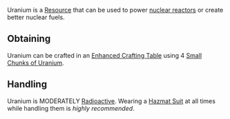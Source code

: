 Uranium is a [Resource](https://github.com/Slimefun/Slimefun4/wiki/Resources) that can be used to power [nuclear reactors](https://github.com/Slimefun/Slimefun4/wiki/Electric-Machines) or create better nuclear fuels.

## Obtaining
Uranium can be crafted in an [Enhanced Crafting Table](https://github.com/Slimefun/Slimefun4/wiki/Enhanced-Crafting-Table) using 4 [Small Chunks of Uranium](https://github.com/Slimefun/Slimefun4/wiki/Small-Chunk-of-Uranium).

## Handling
Uranium is MODERATELY [Radioactive](https://github.com/Slimefun/Slimefun4/wiki/Radiation). Wearing a [Hazmat Suit](https://github.com/Slimefun/Slimefun4/wiki/Hazmat-Suit) at all times while handling them is *highly recommended*. 
